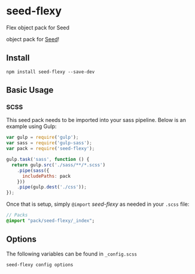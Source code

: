 # seed-flexy
Flex object pack for Seed

object pack for [Seed](https://github.com/helpscout/seed)!

## Install
```
npm install seed-flexy --save-dev
```


## Basic Usage

### SCSS
This seed pack needs to be imported into your sass pipeline. Below is an example using Gulp:


```javascript
var gulp = require('gulp');
var sass = require('gulp-sass');
var pack = require('seed-flexy');

gulp.task('sass', function () {
  return gulp.src('./sass/**/*.scss')
    .pipe(sass({
      includePaths: pack
    }))
    .pipe(gulp.dest('./css'));
});
```

Once that is setup, simply `@import` *seed-flexy* as needed in your `.scss` file:

```sass
// Packs
@import "pack/seed-flexy/_index";
```

## Options

The following variables can be found in `_config.scss`

```sass
seed-flexy config options
```
